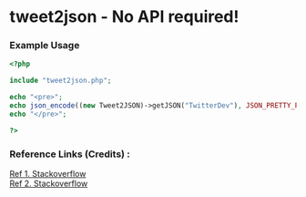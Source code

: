 # tweet2json - No API required!

### Example Usage
```php
<?php

include "tweet2json.php";

echo "<pre>";
echo json_encode((new Tweet2JSON)->getJSON("TwitterDev"), JSON_PRETTY_PRINT);
echo "</pre>";

?>
```
### Reference Links (Credits) :
[Ref 1. Stackoverflow](https://stackoverflow.com/questions/71438223/twitter-embed-timeline-no-longer-works-as-of-today)
<br>
[Ref 2. Stackoverflow](https://stackoverflow.com/questions/53778331/is-there-a-way-to-get-public-tweets-of-a-user-without-using-the-twitter-develope)
